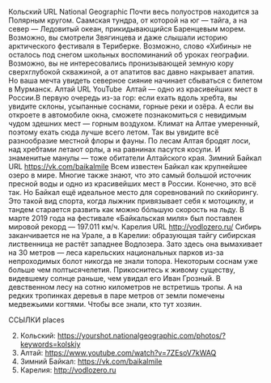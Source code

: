
Кольский
URL
National Geographic
Почти весь полуостров находится за Полярным кругом. Саамская тундра, от которой на юг — ​тайга, а на север — Ледовитый океан, прикидывающийся Баренцевым морем.
Возможно, вы смотрели Звягинцева и даже слышали историю арктического фестиваля в Териберке. Возможно, слово «Хибины» не осталось под снегом школьных воспоминаний об уроках географии. Возможно, вы не интересовались пронизывающей земную кору сверхглубокой скважиной, а от апатитов вас давно накрывает апатия. Но ваша мечта увидеть северное сияние начинает сбываться с билетом ​в Мурманск.
Алтай
URL
YouTube ​
Алтай — одно из красивейших мест в России. ​В первую очередь из-за гор: если ехать вдоль хребта, вы увидите склоны, усыпанные соснами, горные реки и озёра. А если вы откроете в автомобиле окна, сможете познакомиться с невидимым чудом здешних мест — горным воздухом.
Климат на Алтае умеренный, поэтому ехать сюда лучше всего летом. Так вы увидите всё разнообразие местной флоры и фауны. По лесам Алтая бродят лоси, над хребтами летают орлы, а на равнинах пасутся косули. И знаменитые манулы — тоже обитатели Алтайского края.
Зимний Байкал
URL
https://vk.com/baikalmile
Всем известен Байкал как крупнейшее озеро ​в мире. Многие также знают, что это самый большой источник пресной воды и одно из красивейших мест в России.
Конечно, это всё так. Но Байкал ещё идеальное место для соревнований по скийорингу. Это такой вид спорта, когда лыжник привязывает себя ​к мотоциклу, и тандем старается развить как можно бóльшую скорость на льду. В марте 2019 года на фестивале «Байкальская миля» был поставлен мировой рекорд — 197.011 км/ч.
Карелия
URL
http://vodlozero.ru/
Сибирь заканчивается не на Урале, а в Карелии: образующая тайгу сибирская лиственница не растёт западнее Водлозера. Зато здесь она вымахивает на 30 метров — леса карельских национальных парков из-за непроходимых болот никогда не знали топора. Некоторым соснам уже больше чем полтысячелетия. Прикоснитесь к живому существу, видевшему солнце раньше, чем увидал его Иван Грозный. ​В девственном лесу на сотню километров не встретишь тропы. А на редких тропинках деревья ​в паре метров от земли помечены медвежьими когтями. Чтобы все знали, кто тут хозяин.













ССЫЛКИ
places

2. Кольский: ​https://yourshot.nationalgeographic.com/photos/?keywords=kolskiy
3. Алтай: ​https://www.youtube.com/watch?v=7ZEsoV7kWAQ ​
4. Зимний Байкал: ​https://vk.com/baikalmile
5. Карелия: ​http://vodlozero.ru
